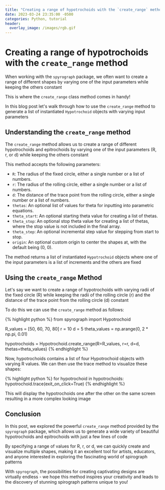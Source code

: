 ```yaml
---
title: "Creating a range of hypotrochoids with the `create_range` method"
date: 2023-03-24 23:35:00 -0500
categories: Python, tutorial
header:
  overlay_image: /images/rgb.gif
---
```


# Creating a range of hypotrochoids with the `create_range` method

When working with the `spyrograph` package, we often want to create a range of different shapes by varying one of the input parameters while keeping the others constant

This is where the `create_range` class method comes in handy!

In this blog post let's walk through how to use the `create_range` method to generate a list of instantiated `Hypotrochoid` objects with varying input parameters

## Understanding the `create_range` method

The `create_range` method allows us to create a range of different hypotrochoids and epitrochoids by varying one of the input parameters (R, r, or d) while keeping the others constant

This method accepts the following parameters:

- `R`: The radius of the fixed circle, either a single number or a list of numbers.
- `r`: The radius of the rolling circle, either a single number or a list of numbers.
- `d`: The distance of the trace point from the rolling circle, either a single number or a list of numbers.
- `thetas`: An optional list of values for theta for inputting into parametric equations.
- `theta_start`: An optional starting theta value for creating a list of thetas.
- `theta_stop`: An optional stop theta value for creating a list of thetas, where the stop value is not included in the final array.
- `theta_step`: An optional incremental step value for stepping from start to stop.
- `origin`: An optional custom origin to center the shapes at, with the default being (0, 0).

The method returns a list of instantiated `Hypotrochoid` objects where one of the input parameters is a list of increments and the others are fixed

## Using the `create_range` Method

Let's say we want to create a range of hypotrochoids with varying radii of the fixed circle (R) while keeping the radii of the rolling circle (r) and the distance of the trace point from the rolling circle (d) constant

To do this we can use the `create_range` method as follows:

{% highlight python %}
from spyrograph import Hypotrochoid

R_values = [50, 60, 70, 80]
r = 10
d = 5
theta_values = np.arange(0, 2 * np.pi, 0.01)

hypotrochoids = Hypotrochoid.create_range(R=R_values, r=r, d=d, thetas=theta_values)
{% endhighlight %}

Now, hypotrochoids contains a list of four Hypotrochoid objects with varying R values.
We can then use the trace method to visualize these shapes:

{% highlight python %}
for hypotrochoid in hypotrochoids:
    hypotrochoid.trace(exit_on_click=True)
{% endhighlight %}

This will display the hypotrochoids one after the other on the same screen resulting in a more complex looking image

## Conclusion

In this post, we explored the powerful `create_range` method provided by the `spyrograph` package, which allows us to generate a wide variety of beautiful hypotrochoids and epitrochoids with just a few lines of code

By specifying a range of values for R, r, or d, we can quickly create and visualize multiple shapes, making it an excellent tool for artists, educators, and anyone interested in exploring the fascinating world of spirograph patterns

With `spyrograph`, the possibilities for creating captivating designs are virtually endless - we hope this method inspires your creativity and leads to the discovery of stunning spirograph patterns unique to you!
